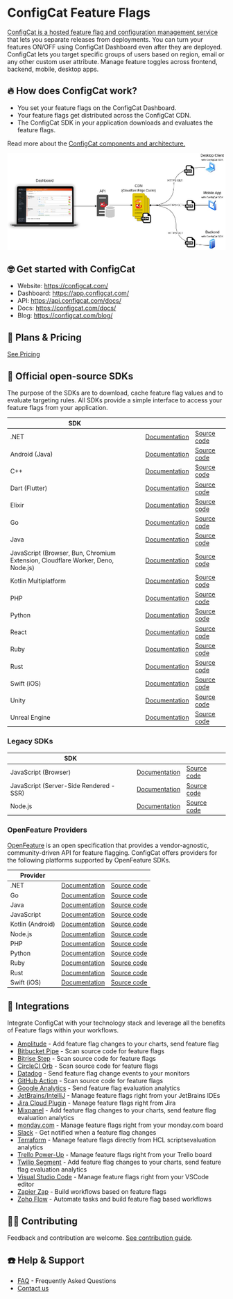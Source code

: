 # ConfigCat Feature Flags

[ConfigCat is a hosted feature flag and configuration management service](https://configcat.com/) that lets you separate releases from deployments. You can turn your features ON/OFF using ConfigCat Dashboard even after they are deployed. ConfigCat lets you target specific groups of users based on region, email or any other custom user attribute. Manage feature toggles across frontend, backend, mobile, desktop apps.

## 🔥 How does ConfigCat work?
- You set your feature flags on the ConfigCat Dashboard.
- Your feature flags get distributed across the ConfigCat CDN.
- The ConfigCat SDK in your application downloads and evaluates the feature flags.

Read more about the [ConfigCat components and architecture.](https://configcat.com/architecture/)

![Architecture](https://github.com/configcat/.github/blob/master/profile/architecture.jpg)

##  🤓 Get started with ConfigCat
- Website: https://configcat.com/
- Dashboard: https://app.configcat.com/
- API: https://api.configcat.com/docs/
- Docs: https://configcat.com/docs/
- Blog: https://configcat.com/blog/

## 💸 Plans & Pricing
[See Pricing](https://configcat.com/pricing/)

## 🚀 Official open-source SDKs
The purpose of the SDKs are to download, cache feature flag values and to evaluate targeting rules. All SDKs provide a simple interface to access your feature flags from your application.

| SDK  |      |      |
| ---- | ---- | ---- |
| .NET | [Documentation](https://configcat.com/docs/sdk-reference/dotnet/) | [Source code](https://github.com/configcat/.net-sdk) |
| Android (Java) | [Documentation](https://configcat.com/docs/sdk-reference/android/) | [Source code](https://github.com/configcat/android-sdk) |
| C++ | [Documentation](https://configcat.com/docs/sdk-reference/cpp/) | [Source code](https://github.com/configcat/cpp-sdk) |
| Dart (Flutter) | [Documentation](https://configcat.com/docs/sdk-reference/dart/) | [Source code](https://github.com/configcat/dart-sdk) |
| Elixir | [Documentation](https://configcat.com/docs/sdk-reference/elixir/) | [Source code](https://github.com/configcat/elixir-sdk) |
| Go | [Documentation](https://configcat.com/docs/sdk-reference/go/) | [Source code](https://github.com/configcat/go-sdk) |
| Java | [Documentation](https://configcat.com/docs/sdk-reference/java/) | [Source code](https://github.com/configcat/java-sdk) |
| JavaScript (Browser, Bun, Chromium Extension, Cloudflare Worker, Deno, Node.js) | [Documentation](https://configcat.com/docs/sdk-reference/js/overview/) | [Source code](https://github.com/configcat/js-unified-sdk) |
| Kotlin Multiplatform | [Documentation](https://configcat.com/docs/sdk-reference/kotlin/) | [Source code](https://github.com/configcat/kotlin-sdk) |
| PHP | [Documentation](https://configcat.com/docs/sdk-reference/php/) | [Source code](https://github.com/configcat/php-sdk) |
| Python | [Documentation](https://configcat.com/docs/sdk-reference/python/) | [Source code](https://github.com/configcat/python-sdk) |
| React | [Documentation](https://configcat.com/docs/sdk-reference/react/) | [Source code](https://github.com/configcat/react-sdk) |
| Ruby | [Documentation](https://configcat.com/docs/sdk-reference/ruby/) | [Source code](https://github.com/configcat/ruby-sdk) |
| Rust | [Documentation](https://configcat.com/docs/sdk-reference/rust/) | [Source code](https://github.com/configcat/rust-sdk) |
| Swift (iOS) | [Documentation](https://configcat.com/docs/sdk-reference/ios/) | [Source code](https://github.com/configcat/swift-sdk) |
| Unity | [Documentation](https://configcat.com/docs/sdk-reference/unity/) | [Source code](https://github.com/configcat/.net-sdk) |
| Unreal Engine | [Documentation](https://configcat.com/docs/sdk-reference/unreal/) | [Source code](https://github.com/configcat/unreal-engine-sdk) |

### Legacy SDKs

| SDK  |      |      |
| ---- | ---- | ---- |
| JavaScript (Browser) | [Documentation](https://configcat.com/docs/sdk-reference/js/) | [Source code](https://github.com/configcat/js-sdk) |
| JavaScript (Server-Side Rendered - SSR)| [Documentation](https://configcat.com/docs/sdk-reference/js-ssr/) | [Source code](https://github.com/configcat/js-ssr-sdk) |
| Node.js | [Documentation](https://configcat.com/docs/sdk-reference/node/) | [Source code](https://github.com/configcat/node-sdk) |

### OpenFeature Providers
[OpenFeature](https://openfeature.dev/docs/reference/intro) is an open specification that provides a vendor-agnostic, community-driven API for feature flagging. ConfigCat offers providers for the following platforms supported by OpenFeature SDKs.

| Provider  |      |      |
| --------- | ---- | ---- |
| .NET | [Documentation](https://configcat.com/docs/sdk-reference/openfeature/dotnet/) | [Source code](https://github.com/open-feature/dotnet-sdk-contrib/tree/main/src/OpenFeature.Contrib.Providers.ConfigCat) |
| Go | [Documentation](https://configcat.com/docs/sdk-reference/openfeature/go/) | [Source code](https://github.com/open-feature/go-sdk-contrib/tree/main/providers/configcat) |
| Java | [Documentation](https://configcat.com/docs/sdk-reference/openfeature/java/) | [Source code](https://github.com/open-feature/java-sdk-contrib/tree/main/providers/configcat) |
| JavaScript | [Documentation](https://configcat.com/docs/sdk-reference/openfeature/js/) | [Source code](https://github.com/open-feature/js-sdk-contrib/tree/main/libs/providers/config-cat-web) |
| Kotlin (Android) | [Documentation](https://configcat.com/docs/sdk-reference/openfeature/kotlin/) | [Source code](https://github.com/configcat/openfeature-kotlin) |
| Node.js | [Documentation](https://configcat.com/docs/sdk-reference/openfeature/node/) | [Source code](https://github.com/open-feature/js-sdk-contrib/tree/main/libs/providers/config-cat) |
| PHP | [Documentation](https://configcat.com/docs/sdk-reference/openfeature/php/) | [Source code](https://github.com/configcat/openfeature-php) |
| Python | [Documentation](https://configcat.com/docs/sdk-reference/openfeature/python/) | [Source code](https://github.com/configcat/openfeature-python) |
| Ruby | [Documentation](https://configcat.com/docs/sdk-reference/openfeature/ruby/) | [Source code](https://github.com/configcat/openfeature-ruby) |
| Rust | [Documentation](https://configcat.com/docs/sdk-reference/openfeature/rust/) | [Source code](https://github.com/configcat/openfeature-rust) |
| Swift (iOS) | [Documentation](https://configcat.com/docs/sdk-reference/openfeature/swift/) | [Source code](https://github.com/configcat/openfeature-swift) |

## 👯 Integrations
Integrate ConfigCat with your technology stack and leverage all the benefits of Feature flags within your workflows.
- [Amplitude](https://configcat.com/docs/integrations/amplitude/) - Add feature flag changes to your charts, send feature flag 
- [Bitbucket Pipe](https://configcat.com/docs/integrations/bitbucket/) - Scan source code for feature flags
- [Bitrise Step](https://configcat.com/docs/integrations/bitrise/) - Scan source code for feature flags
- [CircleCI Orb](https://configcat.com/docs/integrations/circleci/) - Scan source code for feature flags
- [Datadog](https://configcat.com/docs/integrations/datadog/) - Send feature flag change events to your monitors
- [GitHub Action](https://configcat.com/docs/integrations/github/) - Scan source code for feature flags
- [Google Analytics](https://configcat.com/docs/integrations/google-analytics/) - Send feature flag evaluation analytics
- [JetBrains/IntelliJ](https://configcat.com/docs/integrations/intellij/) - Manage feature flags right from your JetBrains IDEs
- [Jira Cloud Plugin](https://configcat.com/docs/integrations/jira/) - Manage feature flags right from Jira
- [Mixpanel](https://configcat.com/docs/integrations/mixpanel/) - Add feature flag changes to your charts, send feature flag evaluation analytics
- [monday.com](https://configcat.com/docs/integrations/monday/) - Manage feature flags right from your monday.com board
- [Slack](https://configcat.com/docs/integrations/slack/) - Get notified when a feature flag changes
- [Terraform](https://configcat.com/docs/integrations/terraform/) - Manage feature flags directly from HCL scriptsevaluation analytics
- [Trello Power-Up](https://configcat.com/docs/integrations/trello/) - Manage feature flags right from your Trello board
- [Twilio Segment](https://configcat.com/docs/integrations/segment/) - Add feature flag changes to your charts, send feature flag evaluation analytics
- [Visual Studio Code](https://configcat.com/docs/integrations/vscode/) - Manage feature flags right from your VSCode editor
- [Zapier Zap](https://configcat.com/docs/integrations/zapier/) - Build workflows based on feature flags
- [Zoho Flow](https://configcat.com/docs/integrations/zoho-flow/) - Automate tasks and build feature flag based workflows

## 💁🏼 Contributing
Feedback and contribution are welcome. [See contribution guide](https://github.com/configcat/.github/blob/master/CONTRIBUTING.md).

## ☎️ Help & Support
- [FAQ](https://configcat.com/docs/faq/) - Frequently Asked Questions
- [Contact us](https://configcat.com/support/)


<!--

**Here are some ideas to get you started:**

🙋‍♀️ A short introduction - what is your organization all about?
🌈 Contribution guidelines - how can the community get involved?
👩‍💻 Useful resources - where can the community find your docs? Is there anything else the community should know?
🍿 Fun facts - what does your team eat for breakfast?
🧙 Remember, you can do mighty things with the power of [Markdown](https://docs.github.com/github/writing-on-github/getting-started-with-writing-and-formatting-on-github/basic-writing-and-formatting-syntax)
-->

